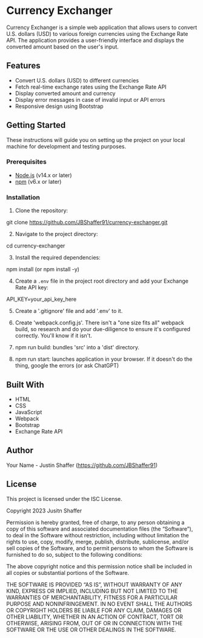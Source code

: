 # Currency Exchanger

Currency Exchanger is a simple web application that allows users to convert U.S. dollars (USD) to various foreign currencies using the Exchange Rate API. The application provides a user-friendly interface and displays the converted amount based on the user's input.

## Features

- Convert U.S. dollars (USD) to different currencies
- Fetch real-time exchange rates using the Exchange Rate API
- Display converted amount and currency
- Display error messages in case of invalid input or API errors
- Responsive design using Bootstrap

## Getting Started

These instructions will guide you on setting up the project on your local machine for development and testing purposes.

### Prerequisites

- [Node.js](https://nodejs.org/) (v14.x or later)
- [npm](https://www.npmjs.com/) (v6.x or later)

### Installation

1. Clone the repository:

git clone https://github.com/JBShaffer91/currency-exchanger.git


2. Navigate to the project directory:

cd currency-exchanger


3. Install the required dependencies:

npm install (or npm install -y)


4. Create a `.env` file in the project root directory and add your Exchange Rate API key:

API_KEY=your_api_key_here

5. Create a '.gitignore' file and add '.env' to it.

6. Create 'webpack.config.js'. There isn't a "one size fits all" webpack build, so research and do your due-diligence to ensure it's configured correctly. You'll know if it isn't.

7. npm run build: bundles 'src' into a 'dist' directory.

8. npm run start: launches application in your browser. If it doesn't do the thing, google the errors (or ask ChatGPT)

## Built With

- HTML
- CSS
- JavaScript
- Webpack
- Bootstrap
- Exchange Rate API

## Author

Your Name - Justin Shaffer (https://github.com/JBShaffer91)

## License

This project is licensed under the ISC License.

Copyright 2023 Jusitn Shaffer

Permission is hereby granted, free of charge, to any person obtaining a copy of this software and associated documentation files (the “Software”), to deal in the Software without restriction, including without limitation the rights to use, copy, modify, merge, publish, distribute, sublicense, and/or sell copies of the Software, and to permit persons to whom the Software is furnished to do so, subject to the following conditions:

The above copyright notice and this permission notice shall be included in all copies or substantial portions of the Software.

THE SOFTWARE IS PROVIDED “AS IS”, WITHOUT WARRANTY OF ANY KIND, EXPRESS OR IMPLIED, INCLUDING BUT NOT LIMITED TO THE WARRANTIES OF MERCHANTABILITY, FITNESS FOR A PARTICULAR PURPOSE AND NONINFRINGEMENT. IN NO EVENT SHALL THE AUTHORS OR COPYRIGHT HOLDERS BE LIABLE FOR ANY CLAIM, DAMAGES OR OTHER LIABILITY, WHETHER IN AN ACTION OF CONTRACT, TORT OR OTHERWISE, ARISING FROM, OUT OF OR IN CONNECTION WITH THE SOFTWARE OR THE USE OR OTHER DEALINGS IN THE SOFTWARE.
